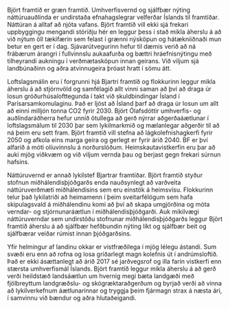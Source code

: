 Björt framtíð er græn framtíð. Umhverfisvernd og sjálfbær nýting náttúruauðlinda er undirstaða efnahagslegrar velferðar Íslands til framtíðar. Náttúran á alltaf að njóta vafans. Björt framtíð vill ekki sjá frekari uppbyggingu mengandi stóriðju hér en leggur þess í stað mikla áherslu á að við nýtum öll tækifærin sem felast í grænni nýsköpun og hátækniiðnaði mun betur en gert er í dag. Sjávarútvegurinn hefur til dæmis verið að ná frábærum árangri í fullvinnslu aukaafurða og bættri hráefnisnýtingu með tilheyrandi aukningu í verðmætasköpun innan geirans. Við viljum sjá landbúnaðinn og aðra atvinnugeira þróast hratt í sömu átt.

Loftslagsmálin eru í forgrunni hjá Bjartri framtíð og flokkurinn leggur mikla áherslu á að stjórnvöld og samfélagið allt vinni saman að því að draga úr losun gróðurhúsalofttegunda í takt við skuldbindingar Ísland í Parísarsamkomulaginu.
Það er ljóst að Ísland þarf að draga úr losun um allt að einni milljón tonna CO2 fyrir 2030. Björt Ólafsdóttir umhverfis- og auðlindaráðherra hefur unnið ötullega að gerð nýrrar aðgerðaáætlunar í loftslagsmálum til 2030 þar sem lykilmarkmið og mælanlegar aðgerðir til að ná þeim eru sett fram. Björt framtíð vill stefna að lágkolefnishagkerfi fyrir 2050 og afkola eins marga geira og gerlegt er fyrir árið 2040. BF er því alfarið á móti olíuvinnslu á norðurslóðum. Heimskautavistkerfin eru þar að auki mjög viðkvæm og við viljum vernda þau og berjast gegn frekari súrnun hafsins.

Náttúruvernd er annað lykilstef Bjartrar framtíðar. Björt framtíð styður stofnun miðhálendisþjóðgarðs enda nauðsynlegt að varðveita náttúruverðmæti miðhálendisins sem eru einstök á heimsvísu. Flokkurinn telur það lykilatriði að heimamenn í þeim sveitarfélögum sem hafa skipulagsvald á miðhálendinu komi að því að skapa umgjörðina og móta verndar- og stjórnunaráætlun í miðhálendisþjóðgarði. Auk mikilvægi náttúruverndar sem undirstöðu stofnunar miðhálendisþjóðgarðs leggur Björt framtíð áherslu á að sjálfbær hefðbundin nýting líkt og sjálfbær beit og sjálfbærar veiðar rúmist innan þjóðgarðsins.

Yfir helmingur af landinu okkar er vistfræðilega í mjög lélegu ástandi. Sum svæði eru enn að rofna og losa gríðarlegt magn kolefnis út í andrúmsloftið. Það er ekki ásættanlegt að árið 2017 sé jarðvegsrof og illa farin vistkerfi enn stærsta umhverfismál Íslands. Björt framtíð leggur mikla áherslu á að gerð verði heildstæð landsáætlun um hvernig megi bæta landgæði með fjölbreyttum landgræðslu- og skógræktaraðgerðum og byrjað verði að vinna að lykilverkefnum áætlunarinnar og tryggja þeim fjármagn strax á næsta ári, í samvinnu við bændur og aðra hlutaðeigandi.
